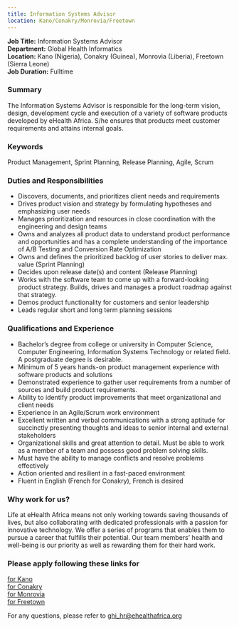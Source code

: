 ```yaml
---
title: Information Systems Advisor
location: Kano/Conakry/Monrovia/Freetown
---
```

**Job Title:** Information Systems Advisor  
**Department:** Global Health Informatics  
**Location:** Kano (Nigeria), Conakry (Guinea), Monrovia (Liberia), Freetown (Sierra Leone)  
**Job Duration:** Fulltime

### Summary
The Information Systems Advisor is responsible for the long-term vision, design, development cycle and execution of a variety of software products developed by eHealth Africa. S/he ensures that products meet customer requirements and attains internal goals.

### Keywords
Product Management, Sprint Planning, Release Planning, Agile, Scrum

### Duties and Responsibilities

* Discovers, documents, and prioritizes client needs and requirements
* Drives product vision and strategy by formulating hypotheses and emphasizing user needs
* Manages prioritization and resources in close coordination with the engineering and design teams
* Owns and analyzes all product data to understand product performance and opportunities and has a complete understanding of the importance of A/B Testing and Conversion Rate Optimization
* Owns and defines the prioritized backlog of user stories to deliver max. value (Sprint Planning)
* Decides upon release date(s) and content (Release Planning)
* Works with the software team to come up with a forward-looking product strategy. Builds, drives and manages a product roadmap against that strategy.
* Demos product functionality for customers and senior leadership
* Leads regular short and long term planning sessions

### Qualifications and Experience

* Bachelor’s degree from college or university in Computer Science, Computer Engineering, Information Systems Technology or related field. A postgraduate degree is desirable.
* Minimum of 5 years hands-on product management experience with software products and solutions
* Demonstrated experience to gather user requirements from a number of sources and build product requirements. 
* Ability to identify product improvements that meet organizational and client needs
* Experience in an Agile/Scrum work environment
* Excellent written and verbal communications with a strong aptitude for succinctly presenting thoughts and ideas to senior internal and external stakeholders
* Organizational skills and great attention to detail. Must be able to work as a member of a team and possess good problem solving skills.
* Must have the ability to manage conflicts and resolve problems effectively
* Action oriented and resilient in a fast-paced environment
* Fluent in English (French for Conakry), French is desired

### Why work for us?
Life at eHealth Africa means not only working towards saving thousands of lives, but also collaborating with dedicated professionals with a passion for innovative technology. We offer a series of programs that enables them to pursue a career that fulfills their potential. Our team members’ health and well-being is our priority as well as rewarding them for their hard work.

### Please apply following these links for
[for Kano](http://ehealthafrica.applytojob.com/apply/Dfzh5x/Information-Systems-Advisor)  
[for Conakry](http://ehealthafrica.applytojob.com/apply/6jwfsh/Information-Systems-Advisor)   
[for Monrovia](http://ehealthafrica.applytojob.com/apply/3cdyM1/Information-Systems-Advisor)  
[for Freetown](http://ehealthafrica.applytojob.com/apply/NKtNqy/Information-Systems-Advisor)  

For any questions, please refer to [ghi_hr@ehealthafrica.org](mailto:ghi_hr@ehealthafrica.org)

